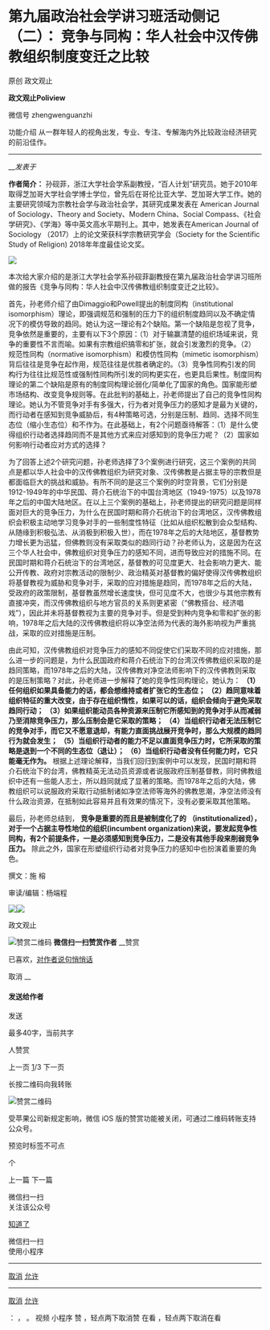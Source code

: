 

#  第九届政治社会学讲习班活动侧记（二）： 竞争与同构：华人社会中汉传佛教组织制度变迁之比较

原创 政文观止 

**政文观止Poliview** 

微信号 zhengwenguanzhi

功能介绍 从一群年轻人的视角出发，专业、专注、专解海内外比较政治经济研究的前沿佳作。

____

___发表于_


**作者简介：**
孙砚菲，浙江大学社会学系副教授，“百人计划”研究员。她于2010年取得芝加哥大学社会学博士学位，曾先后在哥伦比亚大学、芝加哥大学工作。她的主要研究领域为宗教社会学与政治社会学，其研究成果发表在
American Journal of Sociology、Theory and Society、Modern China、Social
Compass、《社会学研究》、《学海》等中英文高水平期刊上。其中，她发表在American Journal of Sociology
（2017）上的论文荣获科学宗教研究学会（Society for the Scientific Study of Religion)
2018年年度最佳论文奖。

![](/images/404/2.jpeg)

  

  

本次给大家介绍的是浙江大学社会学系孙砚菲副教授在第九届政治社会学讲习班所做的报告《竞争与同构：华人社会中汉传佛教组织制度变迁之比较》。

首先，孙老师介绍了由Dimaggio和Powell提出的制度同构（institutional
isomorphism）理论，即强调规范和强制的压力下的组织制度趋同以及不确定情况下的模仿导致的趋同。她认为这一理论有2个缺陷。第一个缺陷是忽视了竞争，竞争依然是重要的，主要有以下3个原因：（1）对于输赢清楚的组织场域来说，竞争的重要性不言而喻。如果有宗教组织搞零和扩张，就会引发激烈的竞争。（2）规范性同构（normative
isomorphism）和模仿性同构（mimetic
isomorphism）背后往往是竞争在起作用，规范往往是优胜者确定的。（3）竞争性同构引发的同构行为往往比规范性或强制性同构所引发的同构更实在，也更具后果性。制度同构理论的第二个缺陷是原有的制度同构理论弱化/简单化了国家的角色。国家能形塑市场结构、改变竞争规则等。在此批判的基础上，孙老师提出了自己的竞争性同构理论。她认为不管竞争对手有多强大，行为者对竞争压力的感知才是最为关键的，而行动者在感知到竞争威胁后，有4种策略可选，分别是压制、趋同、选择不同生态位（缩小生态位）和不作为。在此基础上，有2个问题亟待解答：（1）是什么使得组织行动者选择趋同而不是其他方式来应对感知到的竞争压力呢？（2）国家如何影响行动者应对方式的选择？

为了回答上述2个研究问题，孙老师选择了3个案例进行研究，这三个案例的共同点是都以华人社会中的汉传佛教组织为研究对象、汉传佛教是占据主导的宗教但是都面临巨大的挑战和威胁。有所不同的是这三个案例的时空背景，它们分别是1912-1949年的中华民国、蒋介石统治下的中国台湾地区（1949-1975）以及1978年之后的中国大陆地区。在以上三个案例的基础上，孙老师提出的研究问题是同样面对巨大的竞争压力，为什么在民国时期和蒋介石统治下的台湾地区，汉传佛教组织会积极主动地学习竞争对手的一些制度性特征（比如从组织松散到会众型结构、从随缘到积极弘法、从消极到积极入世），而在1978年之后的大陆地区，基督教势力增长更为迅猛，但佛教则没有采取类似的趋同行动？孙老师认为，这是因为在这三个华人社会中，佛教组织对竞争压力的感知不同，进而导致应对的措施不同。在民国时期和蒋介石统治下的台湾地区，基督教的可见度更大、社会影响力更大、能公开传教、政府对宗教活动的限制少、政治精英对基督教的偏好使得汉传佛教组织将基督教视为威胁和竞争对手，采取的应对措施是趋同，而1978年之后的大陆，受政府的政策限制，基督教虽然增长速度快，但可见度不大，也很少与其他宗教有直接冲突，而汉传佛教组织与地方官员的关系则更紧密（“佛教搭台、经济唱戏”），因此并未将基督教视为主要的竞争对手。但是受到种内竞争和零和扩张的影响，1978年之后大陆的汉传佛教组织将以净空法师为代表的海外影响视为严重挑战，采取的应对措施是压制。

由此可知，汉传佛教组织对竞争压力的感知不同促使它们采取不同的应对措施，那么进一步的问题是，为什么民国政府和蒋介石统治下的台湾汉传佛教组织采取的是趋同策略，而1978年之后的大陆，汉传佛教对净空法师影响下的汉传佛教则采取的是压制策略？对此，孙老师进一步解释了她的竞争性同构理论，她认为：
**（1）任何组织如果具备能力的话，都会想维持或者扩张它的生态位；**
**（2）趋同意味着组织特征的重大改变，由于存在组织惰性，如果可以的话，组织会倾向于避免采取趋同行动；**
**（3）如果组织能动员各种资源来压制它所感知到的竞争对手从而减弱乃至消除竞争压力，那么压制会是它采取的策略；**
**（4）当组织行动者无法压制它的竞争对手，而它又不愿意退却，有能力直面挑战展开竞争时，那么大规模的趋同行为就会发生；**
**（5）当组织行动者的能力不足以直面竞争压力时，它所采取的策略是退到一个不同的生态位（退让）；**
**（6）当组织行动者没有任何能力时，它只能毫无作为。**
根据上述理论解释，当我们回归到案例中可以发现，民国时期和蒋介石统治下的台湾，佛教精英无法动员资源或者说服政府压制基督教，同时佛教组织中还有一些能人志士，所以趋同就成了显著的策略。而1978年之后的大陆，佛教组织可以说服政府采取行动抵制诸如净空法师等海外的佛教思潮，净空法师没有什么政治资源，在抵制如此容易并且有效果的情况下，没有必要采取其他策略。

最后，孙老师总结到， **竞争是重要的而且是被制度化了的** **（institutionalized），对于一个占据主导性地位的组织(incumbent
organization)来说，要发起竞争性同构，有2个前提条件，一是必须感知到竞争压力，二是没有其他手段来削弱竞争压力。**
除此之外，国家在形塑组织行动者对竞争压力的感知中也扮演着重要的角色。

撰文：施 榕  

审读/编辑：杨端程

  

![](/images/404/3.jpeg)![](/images/404/4.jpeg)

  



政文观止

![赞赏二维码]() **微信扫一扫赞赏作者** __赞赏

已喜欢，[对作者说句悄悄话](javascript:;)

取消 __

#### 发送给作者

发送

最多40字，当前共字

[](javascript:;) 人赞赏

上一页 [1](javascript:;)/3 下一页

长按二维码向我转账

![赞赏二维码]()

受苹果公司新规定影响，微信 iOS 版的赞赏功能被关闭，可通过二维码转账支持公众号。

预览时标签不可点



个

上一篇 下一篇



微信扫一扫  
关注该公众号

[知道了](javascript:;)

 微信扫一扫  
使用小程序

****

[取消](javascript:void\(0\);) [允许](javascript:void\(0\);)

****

[取消](javascript:void\(0\);) [允许](javascript:void\(0\);)

： ， 。 视频 小程序 赞 ，轻点两下取消赞 在看 ，轻点两下取消在看

